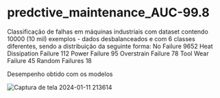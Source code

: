 # predctive_maintenance_AUC-99.8
Classificação de falhas em máquinas industriais com dataset contendo 10000 (10 mil) exemplos - dados desbalanceados e com 6 classes diferentes, sendo a distribuição da seguinte forma:
  No Failure                  9652
  Heat Dissipation Failure     112
  Power Failure                 95
  Overstrain Failure            78
  Tool Wear Failure             45
  Random Failures               18

Desempenho obtido com os modelos


![Captura de tela 2024-01-11 213614](https://github.com/pedroRochaJ/predctive_maintenance_AUC-99.8/assets/113612805/35029f0e-5216-4454-97d3-16c050469fa3)
